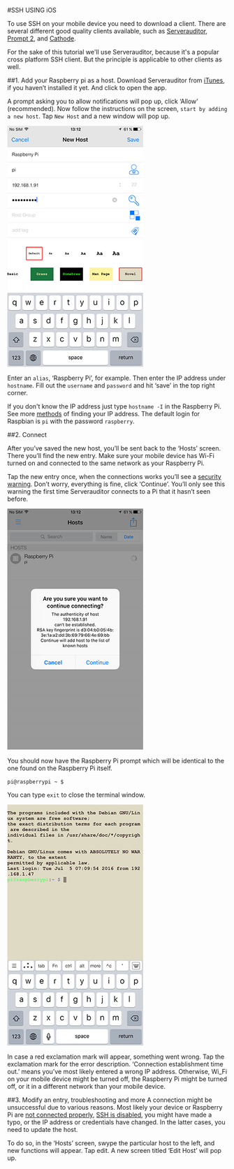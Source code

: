 #SSH USING iOS

To use SSH on your mobile device you need to download a client. There are several different good quality clients available, such as [Serverauditor](http://www.serverauditor.com), [Prompt 2](https://panic.com/prompt/), and  [Cathode](http://www.secretgeometry.com/apps/cathode/). 

For the sake of this tutorial we'll use Serverauditor, because it's a popular cross platform SSH client. But the principle is applicable to other clients as well. 

##1. Add your Raspberry pi as a host.
Download Serverauditor from [iTunes](https://itunes.apple.com/en/app/serverauditor-ssh-shell-console/id549039908?mt=8), if you haven’t installed it yet. And click to open the app.

A prompt asking you to allow notifications will pop up, click ‘Allow’ (recommended). Now follow the instructions on the screen, `start by adding a new host`. Tap `New Host` and a new window will pop up.

![Serverauditor ‘New Host’ configuration](images/ssh-ios-config.png)

Enter an `alias`, ‘Raspberry Pi’, for example. Then enter the IP address under `hostname`. Fill out the `username` and `password` and hit ‘save’ in the top right corner. 

If you don't know the IP address just type `hostname -I` in the Raspberry Pi. See more [methods](../ip-address.md) of finding your IP address. The default login for Raspbian is `pi` with the password `raspberry`.


##2. Connect

After you’ve saved the new host, you’ll be sent back to the ‘Hosts’ screen. There you’ll find the new entry. Make sure your mobile device has Wi-Fi turned on and connected to the same network as your Raspberry Pi.

Tap the new entry once, when the connections works you’ll see a [security warning](http://www.lysium.de/blog/index.php?/archives/186-How-to-get-ssh-server-fingerprint-information.html). Don’t worry, everything is fine, click ‘Continue’. You’ll only see this warning the first time Serverauditor connects to a Pi that it hasn’t seen before.

![Serverauditor ‘Security warning’](images/ssh-ios-warning.png)

You should now have the Raspberry Pi prompt which will be identical to the one found on the Raspberry Pi itself.

```
pi@raspberrypi ~ $
```

You can type `exit` to close the terminal window.

![Serverauditor Terminal](images/ssh-ios-window.png)

In case a red exclamation mark will appear, something went wrong. Tap the exclamation mark for the error description. ‘Connection establishment time out.’  means you’ve most likely entered a wrong IP address. Otherwise, Wi_Fi on your mobile device might be turned off, the Raspberry Pi might be turned off,  or it in a different network than your mobile device.

##3. Modify an entry, troubleshooting and more
A connection might be unsuccessful due to various reasons. Most likely your device or Raspberry Pi are [not connected properly](../../configuration/wireless/wireless-cli.md), [SSH is disabled](../../configuration/raspi-config.md), you might have made a typo, or the IP address or credentials have changed. In the latter cases, you need to update the host.

To do so, in the ‘Hosts’ screen, swype the particular host to the left, and new functions will appear. Tap edit. A new screen titled ‘Edit Host’ will pop up.
